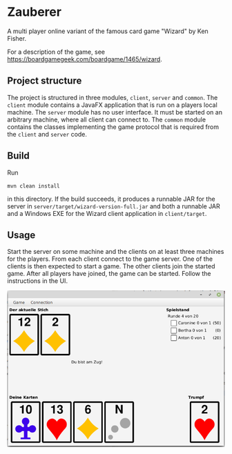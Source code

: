 # Zauberer

A multi player online variant of the famous card game "Wizard" by Ken Fisher.

For a description of the game, see https://boardgamegeek.com/boardgame/1465/wizard.

## Project structure

The project is structured in three modules, `client`, `server` and `common`. The `client` module contains a JavaFX 
application that is run on a players local machine. The `server` module has no user interface. It must be started on
an arbitrary machine, where all client can connect to. The `common` module contains the classes implementing the game
protocol that is required from the `client` and `server` code. 

## Build

Run 

```
mvn clean install
```

in this directory. If the build succeeds, it produces a runnable JAR for the server in 
`server/target/wizard-version-full.jar` and both a runnable JAR and a Windows EXE for the Wizard client application in 
`client/target`.

## Usage

Start the server on some machine and the clients on at least three machines for the players. From each client connect
to the game server. One of the clients is then expected to start a game. The other clients join the started game. After
all players have joined, the game can be started. Follow the instructions in the UI.
 
![Screenshot](doc/screenshot.png "It's your turn!")